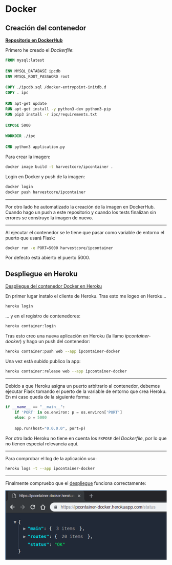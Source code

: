 # Docker

## Creación del contenedor

[**Repositorio en DockerHub**](https://hub.docker.com/r/harvestcore/ipcontainer)

Primero he creado el *Dockerfile*:

```dockerfile
FROM mysql:latest

ENV MYSQL_DATABASE ipcdb
ENV MYSQL_ROOT_PASSWORD root

COPY ./ipcdb.sql /docker-entrypoint-initdb.d
COPY . ipc

RUN apt-get update
RUN apt-get install -y python3-dev python3-pip
RUN pip3 install -r ipc/requirements.txt

EXPOSE 5000

WORKDIR ./ipc

CMD python3 application.py
```

Para crear la imagen:

```bash
docker image build -t harvestcore/ipcontainer .
```

Login en Docker y push de la imagen:

```bash
docker login
docker push harvestcore/ipcontainer
```

---

Por otro lado he automatizado la creación de la imagen en DockerHub. Cuando hago un push a este repositorio y cuando los tests finalizan sin errores se construye la imagen de nuevo.

---

Al ejecutar el contenedor se le tiene que pasar como variable de entorno el puerto que usará Flask:

```bash
docker run -e PORT=5000 harvestcore/ipcontainer
```

Por defecto está abierto el puerto 5000.



## Despliegue en Heroku

[Despliegue del contenedor Docker en Heroku](https://ipcontainer-docker.herokuapp.com/)

En primer lugar instalo el cliente de Heroku. Tras esto me logeo en Heroku...

```bash
heroku login
```

... y en el registro de contenedores:

```bash
heroku container:login
```

Tras esto creo una nueva aplicación en Heroku (la llamo *ipcontainer-docker*) y hago un push del contenedor:

```bash
heroku container:push web --app ipcontainer-docker
```

Una vez está subido publico la app:

```bash
heroku container:release web --app ipcontainer-docker
```

---

Debido a que Heroku asigna un puerto arbitrario al contenedor, debemos ejecutar Flask tomando el puerto de la variable de entorno que crea Heroku. En mi caso queda de la siguiente forma:

```python
if __name__ == "__main__":
    if 'PORT' in os.environ: p = os.environ['PORT']
    else: p = 5000

    app.run(host="0.0.0.0", port=p)
```

Por otro lado Heroku no tiene en cuenta los `EXPOSE` del *Dockerfile*, por lo que no tienen especial relevancia aquí.

---

Para comprobar el log de la aplicación uso:

```bash
heroku logs -t --app ipcontainer-docker
```

---

Finalmente compruebo que el [despliegue](https://ipcontainer-docker.herokuapp.com/) funciona correctamente:

![ipcontainer-docker](img/ipcontainer-docker.png)